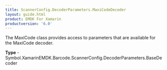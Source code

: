 ```yaml
---
title: ScannerConfig.DecoderParameters.MaxiCodeDecoder
layout: guide.html 
product: EMDK For Xamarin 
productversion: '6.0' 
---
```

The MaxiCode class provides access to parameters that are available for the MaxiCode decoder.

**Type** - Symbol.XamarinEMDK.Barcode.ScannerConfig.DecoderParameters.BaseDecoder



